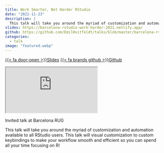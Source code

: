 ```yaml
---
title: Work Smarter, Not Harder RStudio
date: "2021-11-23"
description: |
  This talk will take you around the myriad of customization and automation available to all RStudio users.
slides: https://barcelona-rstudio-work-harder-2021.netlify.app/
github: https://github.com/EmilHvitfeldt/talks/blob/master/barcelona-rstudio-work-smart-not-hard
categories:
  - talk
image: "featured.webp"
---
```






<a href="https://barcelona-rstudio-work-harder-2021.netlify.app/" class="listing-slides btn-links">{{< fa door-open >}}Slides<a>
<a href="https://github.com/EmilHvitfeldt/talks/blob/master/barcelona-rstudio-work-smart-not-hard" class="listing-github btn-links">{{< fa brands github >}}Github<a>
      
<iframe class="slide-deck" src="https://barcelona-rstudio-work-harder-2021.netlify.app/"></iframe>

Invited talk at Barcelona RUG

This talk will take you around the myriad of customization and automation available to all RStudio users. This talk will visual customization to custom keybindings to make your workflow smooth and efficient so you can spend all your time focusing on R!
